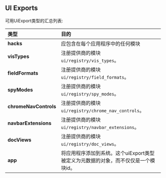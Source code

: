 ## UI Exports

可用UiExport类型的汇总列表:

| 类型 | 目的 |
| :--- | :--- |
| **hacks** | 应包含在每个应用程序中的任何模块 |
| **visTypes** | 注册提供商的模块`ui/registry/vis_types`。 |
| **fieldFormats** | 注册提供商的模块`ui/registry/field_formats`。 |
| **spyModes** | 注册提供商的模块`ui/registry/spy_modes`。 |
| **chromeNavControls** | 注册提供商的模块`ui/registry/chrome_nav_controls`。 |
| **navbarExtensions** | 注册提供商的模块`ui/registry/navbar_extensions`。 |
| **docViews** | 注册提供商的模块`ui/registry/doc_views`。 |
| **app** | 将应用程序添加到系统。这个uiExport类型被定义为元数据的对象，而不仅仅是一个模块id。 |



